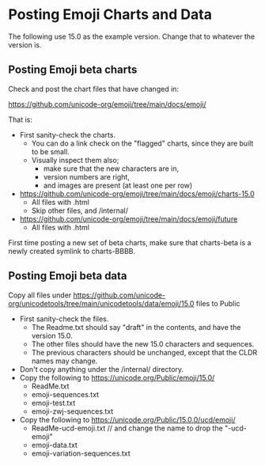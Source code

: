 # Posting Emoji Charts and Data

The following use 15.0 as the example version. Change that to whatever the version is.

## Posting Emoji beta charts

Check and post the chart files that have changed in:

https://github.com/unicode-org/emoji/tree/main/docs/emoji/

That is:

*   First sanity-check the charts.
    *   You can do a link check on the "flagged" charts, since they are built to be small.
    *   Visually inspect them also; 
        *   make sure that the new characters are in, 
        *   version numbers are right,
        *   and images are present (at least one per row)
*   https://github.com/unicode-org/emoji/tree/main/docs/emoji/charts-15.0
    *   All files with .html
    *   Skip other files, and /internal/
*   https://github.com/unicode-org/emoji/tree/main/docs/emoji/future
    *   All files with .html

First time posting a new set of beta charts, make sure that charts-beta is a
newly created symlink to charts-BBBB.

## Posting Emoji beta data

Copy all files under https://github.com/unicode-org/unicodetools/tree/main/unicodetools/data/emoji/15.0 files to Public
*   First sanity-check the files.
    *   The Readme.txt should say "draft" in the contents, and have the version 15.0.
    *   The other files should have the new 15.0 characters and sequences.
    *   The previous characters should be unchanged, except that the CLDR names may change.
*   Don't copy anything under the /internal/ directory.
*   Copy the following to https://unicode.org/Public/emoji/15.0/
    *   ReadMe.txt
    *   emoji-sequences.txt
    *   emoji-test.txt
    *   emoji-zwj-sequences.txt 
*   Copy the following to https://unicode.org/Public/15.0.0/ucd/emoji/
    *  ReadMe-ucd-emoji.txt // and change the name to drop the "-ucd-emoji"	 
    *  emoji-data.txt
    *  emoji-variation-sequences.txt
